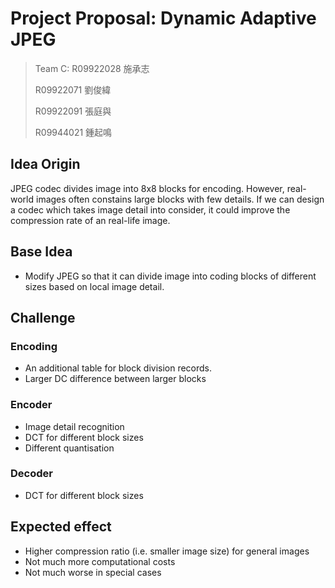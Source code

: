 # Project Proposal: Dynamic Adaptive JPEG

> Team C:
> R09922028 施承志
>
> R09922071 劉俊緯
>
> R09922091 張庭與
>
> R09944021 鍾起鳴


## Idea Origin

JPEG codec divides image into 8x8 blocks for encoding. However, real-world images often constains large blocks with few details. If we can design a codec which takes image detail into consider, it could improve the compression rate of an real-life image.


## Base Idea

- Modify JPEG so that it can divide image into coding blocks of different sizes based on local image detail.


## Challenge

### Encoding

- An additional table for block division records.
- Larger DC difference between larger blocks


### Encoder

- Image detail recognition
- DCT for different block sizes
- Different quantisation


### Decoder

- DCT for different block sizes


## Expected effect

- Higher compression ratio (i.e. smaller image size) for general images
- Not much more computational costs
- Not much worse in special cases
